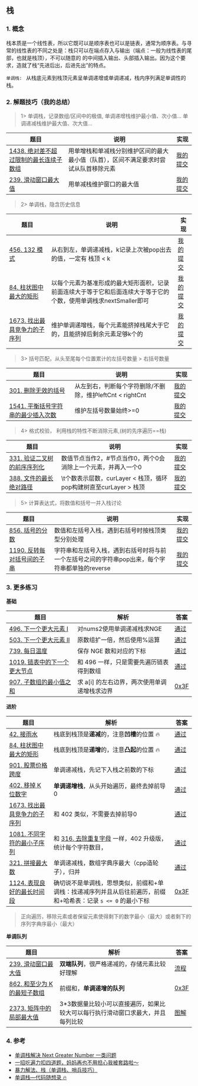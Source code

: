 ## 栈

### 1. 概念
栈本质是一个线性表，所以它既可以是顺序表也可以是链表，通常为顺序表。与寻常的线性表的不同之处是：栈只可以在端点存入与输出（端点：一般为线性表的尾部，也就是栈顶），不可以随意的
的中间插入输出、头部插入输出。因为这个要求，造就了栈“先进后出，后进先出”的特点。    

`单调栈: ` 从栈底元素到栈顶元素呈单调递增或单调递减，栈内序列满足单调性的栈。

### 2. 解题技巧（我的总结）

> 1> 单调栈，记录数组/区间中的极值, 单调递增栈维护最小值、次小值... 单调递减栈维护最大值、次大值...
> 
| 题目                                                                            | 说明                                         | 实现                                                                            |
|-------------------------------------------------------------------------------|--------------------------------------------|-------------------------------------------------------------------------------|
| [1438. 绝对差不超过限制的最长连续子数组](https://leetcode.cn/problems/longest-continuous-subarray-with-absolute-diff-less-than-or-equal-to-limit/description/) | 用单增栈和单减栈分别维护区间的最大最小值（队首），区间不满足要求时尝试从队首移除元素 | [我的提交](https://leetcode.cn/problems/longest-continuous-subarray-with-absolute-diff-less-than-or-equal-to-limit/submissions/480918945/) |
| [239. 滑动窗口最大值](https://leetcode.cn/problems/sliding-window-maximum/description/) | 用单减栈维护窗口的最大值            | [我的提交](https://leetcode.cn/problems/sliding-window-maximum/submissions/480967154/) |

> 2> 单调栈，隐含历史信息
>
| 题目                                                                          | 说明                                                             | 实现                                                                            |
|-----------------------------------------------------------------------------|----------------------------------------------------------------|-------------------------------------------------------------------------------|
| [456. 132 模式](https://leetcode.cn/problems/132-pattern/) | 从右到左，单调递减栈，k记录上次被pop出去的值，一定有 栈顶 < k                            | [我的提交](https://leetcode.cn/problems/132-pattern/submissions/470350335/) |
| [84. 柱状图中最大的矩形](https://leetcode.cn/problems/largest-rectangle-in-histogram/description/) | 以每个元素为基准形成的最大矩形面积，记录前面连续大于等于它和后面连续大于等于它的个数，使用单调栈求nextSmaller即可 | [我的提交](https://leetcode.cn/problems/largest-rectangle-in-histogram/submissions/485671889/) |
| [1673. 找出最具竞争力的子序列](https://leetcode.cn/problems/find-the-most-competitive-subsequence/description/) | 维护单调递增栈，每个元素能挤掉栈尾大于它的，且能挤掉后剩余元素足够k个的                           | [我的提交](https://leetcode.cn/problems/find-the-most-competitive-subsequence/submissions/494296537/) |

> 3> 括号匹配，从头至尾每个位置累计的左括号数量 > 右括号数量
>
| 题目                                                                         | 说明                                     | 实现                                                                           |
|----------------------------------------------------------------------------|----------------------------------------|------------------------------------------------------------------------------|
| [301. 删除无效的括号](https://leetcode.cn/problems/remove-invalid-parentheses/description/) | 从左到右，判断每个字符删除/不删除，维护leftCnt < rightCnt | [我的提交](https://leetcode.cn/problems/remove-invalid-parentheses/submissions/487992077/) |
| [1541. 平衡括号字符串的最少插入次数](https://leetcode.cn/problems/minimum-insertions-to-balance-a-parentheses-string/description/) | 维护左括号数量始终>=0                           | [我的提交](https://leetcode.cn/problems/minimum-insertions-to-balance-a-parentheses-string/submissions/493731327/) |

> 4> 格式校验， 利用栈的特性不断消除元素,(树的先序遍历==栈)
>
| 题目                                                                        | 说明                                              | 实现                                                                           |
|---------------------------------------------------------------------------|-------------------------------------------------|------------------------------------------------------------------------------|
| [331. 验证二叉树的前序序列化](https://leetcode.cn/problems/verify-preorder-serialization-of-a-binary-tree/description/) | 数值节点当作2，#节点当作0，两个0会消除上一个元素，并再入一个0               | [我的提交](https://leetcode.cn/problems/verify-preorder-serialization-of-a-binary-tree/submissions/488584791/) |
| [388. 文件的最长绝对路径](https://leetcode.cn/problems/longest-absolute-file-path/description/) | \t个数表示层数，curLayer  < 栈顶，循环pop构建树直至curLayer > 栈顶 | [我的提交](https://leetcode.cn/problems/longest-absolute-file-path/submissions/488677676/) |

> 5> 计算表达式，将数值和括号一并入栈讨论
>
| 题目                                                                        | 说明                                                   | 实现                                                                           |
|---------------------------------------------------------------------------|------------------------------------------------------|------------------------------------------------------------------------------|
| [856. 括号的分数](https://leetcode.cn/problems/score-of-parentheses/description/) | 数值和左括号入栈，遇到右括号时按栈顶类型分别处理                             | [我的提交](https://leetcode.cn/problems/score-of-parentheses/submissions/490988393/) |
| [1190. 反转每对括号间的子串](https://leetcode.cn/problems/reverse-substrings-between-each-pair-of-parentheses/description/) | 字符串和左括号入栈，遇到右括号时将与前一个左括号之间的字符串pop出来，每个字符串都单独的reverse | [我的提交](https://leetcode.cn/problems/reverse-substrings-between-each-pair-of-parentheses/submissions/492379575/) |

### 3. 更多练习

**基础**

| 题目                                                         | 解析                                          | 答案                                                         |
| ------------------------------------------------------------ | --------------------------------------------- | ------------------------------------------------------------ |
| [496. 下一个更大元素 I](https://leetcode.cn/problems/next-greater-element-i/) | 对nums2使用单调递减栈求NGE                    | [通过](https://leetcode.cn/submissions/detail/373213692/)    |
| [503. 下一个更大元素 II](https://leetcode.cn/problems/next-greater-element-ii/) | 原数组扩一倍，然后使用%运算                   | [通过](https://leetcode.cn/submissions/detail/373216518/)    |
| [739. 每日温度](https://leetcode.cn/problems/daily-temperatures/) | 保存 NGE 数和对应的下标                       | [通过](https://leetcode.cn/submissions/detail/373218830/)    |
| [1019. 链表中的下一个更大节点](https://leetcode.cn/problems/next-greater-node-in-linked-list/) | 和 496 一样，只是需要先遍历链表得到数组       | [通过](https://leetcode.cn/submissions/detail/373495090/)    |
| [907. 子数组的最小值之和](https://leetcode.cn/problems/sum-of-subarray-minimums/) | 求 a\[i] 的左右边界，两次使用单调递增栈求边界 | [0x3F](https://leetcode.cn/problems/sum-of-subarray-minimums/solution/gong-xian-fa-dan-diao-zhan-san-chong-shi-gxa5/) |



**进阶**

| 题目                                                         | 解析                                                         | 答案                                                         |
| ------------------------------------------------------------ | ------------------------------------------------------------ | ------------------------------------------------------------ |
| [42. 接雨水](https://leetcode.cn/problems/trapping-rain-water/) | 栈底到栈顶是**递减**的，注意**凹槽**的位置 :fire:            | [通过](https://leetcode.cn/submissions/detail/419904258/)    |
| [84. 柱状图中最大的矩形](https://leetcode.cn/problems/largest-rectangle-in-histogram/) | 栈底到栈顶是**递增**的，注意**凸起**的位置 :fire:            | [通过](https://leetcode.cn/submissions/detail/373561577/)    |
| [901. 股票价格跨度](https://leetcode.cn/problems/online-stock-span/) | 单调递减栈，先记下入栈之前数的下标                           | [通过](https://leetcode.cn/submissions/detail/375280534/)    |
| [402. 移掉 K 位数字](https://leetcode.cn/problems/remove-k-digits/) | **单调递增栈**，从头开始遍历，最终去掉前导0                  | [通过](https://leetcode.cn/submissions/detail/373237985/)    |
| [1673. 找出最具竞争力的子序列](https://leetcode.cn/problems/find-the-most-competitive-subsequence/) | 和 402 类似，不需要去掉前导0                                 | [通过](https://leetcode.cn/submissions/detail/373248009/)    |
| [1081. 不同字符的最小子序列](https://leetcode.cn/problems/smallest-subsequence-of-distinct-characters/) | 和 [316. 去除重复字母](https://leetcode.cn/problems/remove-duplicate-letters/) 一样，402 升级版，统计每个字符数目， | [通过](https://leetcode.cn/submissions/detail/373260316/)    |
| [321. 拼接最大数](https://leetcode.cn/problems/create-maximum-number/) | 单调递减栈，数组字典序最大（cpp造轮子），归并                | [通过](https://leetcode.cn/submissions/detail/373517666/)    |
| [1124. 表现良好的最长时间段](https://leetcode.cn/problems/longest-well-performing-interval/) | 确切说不是单调栈，思想类似，前缀和+单调栈：找递减序列并且从后往前遍历，前缀和+哈希表：记录 `s <= 0` 的最小下标 | [0x3F](https://leetcode.cn/problems/longest-well-performing-interval/solution/liang-chong-zuo-fa-liang-zhang-tu-miao-d-hysl/) |

> 正向遍历，移除元素或者保留元素使得剩下的数字最小（最大）或者剩下的序列字典序最小（最大）



**单调队列**

| 题目                                                         | 解析                                                         | 答案                                                         |
| ------------------------------------------------------------ | ------------------------------------------------------------ | ------------------------------------------------------------ |
| [239. 滑动窗口最大值](https://leetcode.cn/problems/sliding-window-maximum/) | **双端队列**，很严格递减的，存储元素比较好理解               | [流程](https://leetcode.cn/problems/sliding-window-maximum/solution/shuang-xiang-dui-lie-jie-jue-hua-dong-chuang-kou-2/) |
| [862. 和至少为 K 的最短子数组](https://leetcode.cn/problems/shortest-subarray-with-sum-at-least-k/) | 前缀和，**单调递增的队列**                                   | [0x3F](https://leetcode.cn/problems/shortest-subarray-with-sum-at-least-k/solution/liang-zhang-tu-miao-dong-dan-diao-dui-li-9fvh/) |
| [2373. 矩阵中的局部最大值](https://leetcode.cn/problems/largest-local-values-in-a-matrix/) | 3*3数据量比较小可以直接遍历，如果比较大可以每行执行滑动窗口求最大，并且每列比较 | [图解](https://leetcode.cn/problems/largest-local-values-in-a-matrix/solution/javapythonmei-ju-mo-ni-dan-diao-dui-lie-fm0pn/) |



### 4. 参考
- [单调栈解决 Next Greater Number 一类问题](https://leetcode.cn/problems/next-greater-element-i/solution/dan-diao-zhan-jie-jue-next-greater-number-yi-lei-w/)
- [一招吃遍力扣四道题，妈妈再也不用担心我被套路啦～](https://leetcode.cn/problems/remove-k-digits/solution/yi-zhao-chi-bian-li-kou-si-dao-ti-ma-ma-zai-ye-b-5/)
- [暴力解法、栈（单调栈、哨兵技巧）](https://leetcode.cn/problems/largest-rectangle-in-histogram/solution/bao-li-jie-fa-zhan-by-liweiwei1419/)
- [单调栈—代码随想录 :fire:](https://programmercarl.com/0739.%E6%AF%8F%E6%97%A5%E6%B8%A9%E5%BA%A6.html#%E6%80%9D%E8%B7%AF)